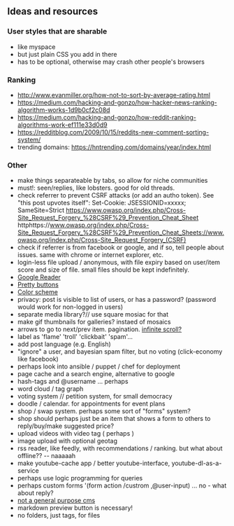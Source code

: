 ## Ideas and resources

### User styles that are sharable

- like myspace
- but just plain CSS you add in there
- has to be optional, otherwise may crash other people's browsers

### Ranking
* http://www.evanmiller.org/how-not-to-sort-by-average-rating.html
* https://medium.com/hacking-and-gonzo/how-hacker-news-ranking-algorithm-works-1d9b0cf2c08d
* https://medium.com/hacking-and-gonzo/how-reddit-ranking-algorithms-work-ef111e33d0d9
* https://redditblog.com/2009/10/15/reddits-new-comment-sorting-system/
* trending domains: https://hntrending.com/domains/year/index.html

### Other
* make things separateable by tabs, so allow for niche communities
* must!: seen/replies, like lobsters. good for old threads.
* check referrer to prevent CSRF attacks (or add an autho token). See "this post upvotes itself":
Set-Cookie: JSESSIONID=xxxxx; SameSite=Strict
https://www.owasp.org/index.php/Cross-Site_Request_Forgery_%28CSRF%29_Prevention_Cheat_Sheet
httphttps://www.owasp.org/index.php/Cross-Site_Request_Forgery_%28CSRF%29_Prevention_Cheat_Sheets://www.owasp.org/index.php/Cross-Site_Request_Forgery_(CSRF)
* check if referrer is from facebook or google, and if so, tell people about issues. same with chrome or internet explorer, etc.
* login-less file upload / anonymous, with file expiry based on user/item score and size of file. small files should be kept indefinitely.
* [Google Reader](http://googlereader.blogspot.com/2008/12/square-is-new-round.html)
* [Pretty buttons](https://picturepan2.github.io/spectre/elements/buttons.html)
* [Color scheme](https://refactoringui.com/previews/building-your-color-palette/)
* privacy: post is visible to list of users, or has a password? (password would work for non-logged in users)
* separate media library?// use square mosiac for that
* make gif thumbnails for galleries? instaed of mosaics
* arrows to go to next/prev item. pagination. [infinite scroll?](https://logrocket.com/blog/infinite-scroll/)
* label as 'flame' 'troll' 'clickbait' 'spam'...
* add post language (e.g. English)
* "ignore" a user, and bayesian spam filter, but no voting (click-economy like facebook)
* perhaps look into ansible / puppet / chef for deployment
* page cache and a search engine, alternative to google
* hash-tags and @username ... perhaps
* word cloud / tag graph
* voting system // petition system, for small democracy
* doodle / calendar. for appointments for event plans
* shop / swap system. perhaps some sort of "forms" system?
* shop should perhaps just be an item that shows a form to others to reply/buy/make suggested price?
* upload videos with video tag ( perhaps )
* image upload with optional geotag
* rss reader, like feedly, with recommendations / ranking. but what about offline?? -- naaaaah
* make youtube-cache app / better youtube-interface, youtube-dl-as-a-service
* perhaps use logic programming for queries
* perhaps custom forms '(form action /custrom ,@user-input) ... no - what about reply?
* [not a general purpose cms](http://hakunin.com/cms-trap)
* markdown preview button is necessary!
* no folders, just tags, for files
